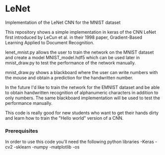 # LeNet
Implementation of the LeNet CNN for the MNIST dataset

This repository shows a simple implementation in keras of the CNN LeNet first introduced by 
LeCun et al. in their 1998 paper, Gradient-Based Learning Applied to Document Recognition.

lenet_mnist.py allows the user to train the network on the MNIST dataset and create a model
MNIST_model.hdf5 which can be used later in mnist_draw.py to test the performance of the
network manually. 

mnist_draw.py shows a blackboard where the user can write numbers with the mouse and obtain
a prediction for the handwritten number. 

In the future I'd like to train the network for the EMNIST dataset and be able to obtain 
handwritten recognition of alphanumeric characters in addition to only numbers. The same
blackboard implementation will be used to test the performance manually.

This code is really good for new students who want to get their hands dirty and learn how to
train the "Hello world" version of a CNN.

### Prerequisites

In order to use this code you'll need the following python libraries
-Keras
-cv2
-sklearn
-numpy
-matplotlib
-os

